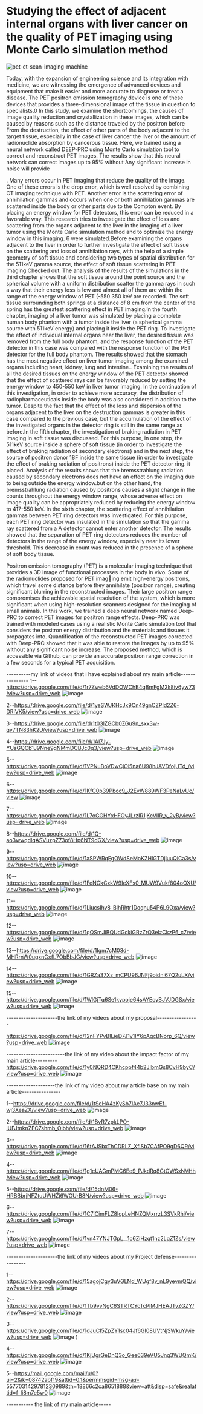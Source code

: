 # Studying the effect of adjacent internal organs with liver cancer on the quality of PET imaging using Monte Carlo simulation method


![pet-ct-scan-imaging-machine](https://github.com/shabnammlatifian1994/pe/assets/136373724/22437583-7c8f-40bf-ae49-3dffb68f2d83)














 Today, with the expansion of engineering science and its integration with medicine, we are witnessing the emergence of advanced devices and equipment that make it easier and more accurate to diagnose or treat a disease. The PET positron emission tomography device is one of these devices that provides a three-dimensional image of the tissue in question to specialists.0 In this study, we examine the shortcomings, the causes of image quality reduction and crystallization in these images, which can be caused by reasons such as the distance traveled by the positron before From the destruction, the effect of other parts of the body adjacent to the target tissue, especially in the case of liver cancer the liver or the amount of radionuclide absorption by cancerous tissue. Here, we trained using a neural network called DEEP-PRC using Monte Carlo simulation tool to correct and reconstruct PET images. The results show that this neural network can correct images up to 95% without Any significant increase in noise will provide 



. Many errors occur in PET imaging that reduce the quality of the image. One of these errors is the drop error, which is well resolved by combining CT imaging technique with PET. Another error is the scattering error of annihilation gammas and occurs when one or both annihilation gammas are scattered inside the body or other parts due to the Compton event. By placing an energy window for PET detectors, this error can be reduced in a favorable way. This research tries to investigate the effect of loss and scattering from the organs adjacent to the liver in the imaging of a liver tumor using the Monte Carlo simulation method and to optimize the energy window in this imaging. 6 were simulated.Before examining the organs adjacent to the liver in order to further investigate the effect of soft tissue on the scattering and loss of annihilation rays, with the help of a simple geometry of soft tissue and considering two types of spatial distribution for the 511keV gamma source, the effect of soft tissue scattering in PET imaging Checked out. The analysis of the results of the simulations in the third chapter shows that the soft tissue around the point source and the spherical volume with a uniform distribution scatter the gamma rays in such a way that their energy loss is low and almost all of them are within the range of the energy window of PET (-550 350 keV are recorded. The soft tissue surrounding both springs at a distance of 8 cm from the center of the spring has the greatest scattering effect in PET imaging.In the fourth chapter, imaging of a liver tumor was simulated by placing a complete human body phantom with a tumor inside the liver (a spherical gamma source with 511keV energy) and placing it inside the PET ring. To investigate the effect of individual internal organs near the liver, the desired tissue was removed from the full body phantom, and the response function of the PET detector in this case was compared with the response function of the PET detector for the full body phantom. The results showed that the stomach has the most negative effect on liver tumor imaging among the examined organs including heart, kidney, lung and intestine.. Examining the results of all the desired tissues on the energy window of the PET detector showed that the effect of scattered rays can be favorably reduced by setting the energy window to 450-550 keV in liver tumor imaging. In the continuation of this investigation, in order to achieve more accuracy, the distribution of radiopharmaceuticals inside the body was also considered in addition to the tumor. Despite the fact that the effect of the loss and dispersion of the organs adjacent to the liver on the destruction gammas is greater in this case compared to the previous case, but the accumulation of the effect of the investigated organs in the detector ring is still in the same range as before.In the fifth chapter, the investigation of braking radiation in PET imaging in soft tissue was discussed. For this purpose, in one step, the 511keV source inside a sphere of soft tissue (in order to investigate the effect of braking radiation of secondary electrons) and in the next step, the source of positron donor 18F inside the same tissue (in order to investigate the effect of braking radiation of positrons) inside the PET detector ring. it placed. Analysis of the results shows that the bremsstrahlung radiation caused by secondary electrons does not have an effect on the imaging due to being outside the energy window.but on the other hand, the bremsstrahlung radiation caused by positrons causes a slight change in the counts throughout the energy window range, whose adverse effect on image quality can be appropriately reduced by reducing the energy window to 417-550 keV. In the sixth chapter, the scattering effect of annihilation gammas between PET ring detectors was investigated. For this purpose, each PET ring detector was insulated in the simulation so that the gamma ray scattered from a A detector cannot enter another detector. The results showed that the separation of PET ring detectors reduces the number of detectors in the range of the energy window, especially near its lower threshold. This decrease in count was reduced in the presence of a sphere of soft body tissue.







 Positron emission tomography (PET) is a molecular imaging technique that provides a 3D
image of functional processes in the body in vivo. Some of the radionuclides proposed for PET imaging emit high-energy positrons, which travel some distance before they annihilate (positron range),
creating significant blurring in the reconstructed images. Their large positron range compromises the
achievable spatial resolution of the system, which is more significant when using high-resolution
scanners designed for the imaging of small animals. In this work, we trained a deep neural network
named Deep-PRC to correct PET images for positron range effects. Deep-PRC was trained with
modeled cases using a realistic Monte Carlo simulation tool that considers the positron energy
distribution and the materials and tissues it propagates into. Quantification of the reconstructed PET
images corrected with Deep-PRC showed that it was able to restore the images by up to 95% without
any significant noise increase. The proposed method, which is accessible via Github, can provide an
accurate positron range correction in a few seconds for a typical PET acquisition.

----------my link of videos that i have explained about my main article---------------
1--https://drive.google.com/file/d/1r7Zweb6VdDOWChB4qBmFgM2k8iv6yw73/view?usp=drive_web
![image](https://github.com/shabnammlatifian1994/pe/assets/136373724/d517aa27-b74e-4887-975d-9e79d1801705)


2--https://drive.google.com/file/d/1yeSWJKHcJx9Cn49gnCZPId2Z6-DRIVK5/view?usp=drive_web
![image](https://github.com/shabnammlatifian1994/pe/assets/136373724/0c566689-5c6a-450c-aa7a-482d4dd86f03)

3--https://drive.google.com/file/d/1t03lZGCb0ZGu9n_sxx3w-qv7TN83hK2U/view?usp=drive_web
![image](https://github.com/shabnammlatifian1994/pe/assets/136373724/5160ddab-23c1-4081-b259-6a71cd0d7173)


4--https://drive.google.com/file/d/1AI7Jy-YUsGQCb1J9Nne9gNMmDCBJc0q3/view?usp=drive_web
![image](https://github.com/shabnammlatifian1994/pe/assets/136373724/e5f6d029-7a7c-41e2-b98a-6d2cb626e7e2)

5--https://drive.google.com/file/d/1VPNuBoVDwCjOi5na6U98hJAVDfojUTd_/view?usp=drive_web
![image](https://github.com/shabnammlatifian1994/pe/assets/136373724/1736b9dd-c7b0-4d5c-83a0-eada5c746491)

6--https://drive.google.com/file/d/1KfC0p39Pbcc9_J2EvW889WF3PeNaLvUc/view
![image](https://github.com/shabnammlatifian1994/pe/assets/136373724/d1af51b0-2044-4075-bf65-8e7e430bb1d8)

7--https://drive.google.com/file/d/1L7oGGHYxHFOyJLrzIR1jKcVIIR_v_2yB/view?usp=drive_web
![image](https://github.com/shabnammlatifian1994/pe/assets/136373724/75c94e95-c36b-49d3-9471-ea18d441df80)

8--https://drive.google.com/file/d/1Q-ao3wwqdIqASVuzpZ73of8Hp6NT9dGX/view?usp=drive_web
![image](https://github.com/shabnammlatifian1994/pe/assets/136373724/5510c3f4-7f03-456e-a4c9-4f2048807d52)

9--https://drive.google.com/file/d/1aSPWRqFgOWdSeMoKZHIGTDjluuQiCa3s/view?usp=drive_web
![image](https://github.com/shabnammlatifian1994/pe/assets/136373724/c3a6b845-8aa8-4b57-ae37-25c89c006d99)

10--https://drive.google.com/file/d/1FeNGkCxkW9IeXFs0_MUW9Vukf804oOXU/view?usp=drive_web
![image](https://github.com/shabnammlatifian1994/pe/assets/136373724/5473dd20-81ad-4c6d-8b26-3100524318a9)

11--https://drive.google.com/file/d/1LiucsIhv8_BlhRhtr1Doqnu54P6L9Oxa/view?usp=drive_web
![image](https://github.com/shabnammlatifian1994/pe/assets/136373724/b2ec3454-041f-43e6-bd05-7a744a73c26d)

12--https://drive.google.com/file/d/1qOSmJiBQUdGckiGRzZrQ3elzCkzP6_c7/view?usp=drive_web
![image](https://github.com/shabnammlatifian1994/pe/assets/136373724/4905e6f4-d5c5-43ea-8627-539981bd1217)

13--https://drive.google.com/file/d/1Igm7cM03d-MHRrnW0ugxnCxfL7ObBbJG/view?usp=drive_web
![image](https://github.com/shabnammlatifian1994/pe/assets/136373724/fe963e05-7c35-418f-ad2c-14c6dc7af9d0)

14--https://drive.google.com/file/d/1GRZa37Xz_mCPU96JNFj9oidnl67Q2uLX/view?usp=drive_web
![image](https://github.com/shabnammlatifian1994/pe/assets/136373724/a9afd684-262b-4132-9aef-cb2456b18298)

15--https://drive.google.com/file/d/1WlGjTq6Se1kypoje64sAYEoyBJVJDGSx/view?usp=drive_web
![image](https://github.com/shabnammlatifian1994/pe/assets/136373724/424ad27c-956a-40db-b447-54c78375127c)

---------------------the link of my videos about my proposal-----------------

https://drive.google.com/file/d/12nFYPvBILieD7J1y1IY6pAqcBNorp_6Q/view?usp=drive_web
![image](https://github.com/shabnammlatifian1994/pe/assets/136373724/e71fef81-1e23-45e2-b1b8-796b104ac7c6)

------------------------the link of my video about the impact factor of my main article---------
https://drive.google.com/file/d/1y0NQRD4CKhcppf44b2JIbmGs8CvH9byC/view?usp=drive_web
![image](https://github.com/shabnammlatifian1994/pe/assets/136373724/1b4891c8-2fda-4b15-b555-81810116d949)


--------------------the link of my video about my article base on my main article----------------

1--https://drive.google.com/file/d/1tSeHA4zKySb7lAe7J33nwEf-wj3XeaZX/view?usp=drive_web
![image](https://github.com/shabnammlatifian1994/pe/assets/136373724/6a607276-b3a9-4ab7-9758-308654614f43)

2--https://drive.google.com/file/d/1BvR7zpkLPO-lUFJtnknZFC7shmb_Olbh/view?usp=drive_web
![image](https://github.com/shabnammlatifian1994/pe/assets/136373724/de323906-9934-4010-b178-290588d931d0)

3--https://drive.google.com/file/d/16tAJSbxThCDRLZ_XflSb7CAfPO9gD6QR/view?usp=drive_web
![image](https://github.com/shabnammlatifian1994/pe/assets/136373724/1c2e106e-5657-4ea4-9cea-1118689f96a6)

4--https://drive.google.com/file/d/1g1cUAGmPMC6Ee9_PJkdRq8GtOWSxNVHh/view?usp=drive_web
![image](https://github.com/shabnammlatifian1994/pe/assets/136373724/dc1d1fcc-c3c6-4a89-95de-f3356e6d9503)


5--https://drive.google.com/file/d/15dnM06-HRBBbrjNFZtuUWHZj6WGUrB8N/view?usp=drive_web
![image](https://github.com/shabnammlatifian1994/pe/assets/136373724/4f307385-ea8c-4848-8329-301f11bca3f4)


6--https://drive.google.com/file/d/1C7iCimFLZ8IopLeHNZQMxrrzL3SVkRhi/view?usp=drive_web
![image](https://github.com/shabnammlatifian1994/pe/assets/136373724/4e954a9f-273d-4c42-a499-d4e7e398c7b8)


7--https://drive.google.com/file/d/1vn47YNJTGpL__1c6ZiHzqt1nz2LqZ1Zs/view?usp=drive_web
![image](https://github.com/shabnammlatifian1994/pe/assets/136373724/c3fd3d2a-f44c-42b2-8c34-9593424edbf4)

---------------------the link of my videos about my Project defense-----------------


1--https://drive.google.com/file/d/15agojCgy3uVGLNd_WUgf8v_nL9yevmQQ/view?usp=drive_web
![image](https://github.com/shabnammlatifian1994/pe/assets/136373724/0848aa41-bdc9-4cfb-a76c-9fbd664713e1)


2--https://drive.google.com/file/d/1Tb9vvNgC6STRTCYcTcPlMJHEAJTvZGZY/view?usp=drive_web
![image](https://github.com/shabnammlatifian1994/pe/assets/136373724/752d279c-4d79-4390-b166-99b1fab6db09)


3--https://drive.google.com/file/d/1dJuCI5ZpZY1sc04Jf6GI08UVtNjSWkuY/view?usp=drive_web
![image](https://github.com/shabnammlatifian1994/pe/assets/136373724/3c4ff139-6e20-4e07-9ef0-a24b67f66bc7)
)

4--https://drive.google.com/file/d/1KjUgrGeDnQ3o_Gee639eVU5Jnq3WUQmK/view?usp=drive_web
![image](https://github.com/shabnammlatifian1994/pe/assets/136373724/66d730bb-db80-4410-8e93-6c79c480ebfb)


5--https://mail.google.com/mail/u/0?ui=2&ik=08742abf19&attid=0.1&permmsgid=msg-a:r-5577031429781230989&th=18866c2ca8651888&view=att&disp=safe&realattid=f_li8m7e5w0
![image](https://github.com/shabnammlatifian1994/pe/assets/136373724/2124f9b9-f230-4134-b637-b4c32a88ed82)


----------- the link of my main article-----

















